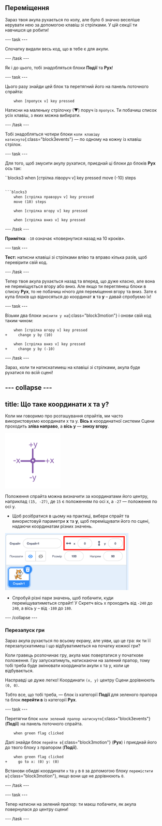 ## Переміщення

Зараз твоя акула рухається по колу, але було б значно веселіше керувати нею за допомогою клавіш зі стрілками. У цій секції ти навчишся це робити!

--- task ---

Спочатку видали весь код, що в тебе є для акули.

--- /task ---

Як і до цього, тобі знадобляться блоки **Події** та **Рух**!

--- task ---

Цього разу знайди цей блок та перетягний його на панель поточного спрайта:

```blocks3
    when [пропуск v] key pressed
```

Натисни на маленьку стрілочку (▼) поруч із `пропуск`. Ти побачиш список усіх клавіш, з яких можна вибирати.

--- /task ---

Тобі знадобляться чотири блоки `коли клавішу натиснуто`{:class="block3events"} — по одному на кожну із клавіш стрілок.

--- task ---

Для того, щоб змусити акулу рухатися, приєднай ці блоки до блоків **Рух** ось так:

``blocks3
    when [стрілка ліворуч v] key pressed
    move (-10) steps
```

```blocks3
    when [стрілка праворуч v] key pressed
    move (10) steps
```

```blocks3
    when [стрілка вгору v] key pressed
```

```blocks3
    when [стрілка вниз v] key pressed
```

--- /task ---

**Примітка**: `-10` означає «повернутися назад на 10 кроків».

--- task ---

**Тест:** натисни клавіші зі стрілками вліво та вправо кілька разів, щоб перевірити свій код.

--- /task ---

Тепер твоя акула рухається назад та вперед, що дуже класно, але вона не переміщується вгору або вниз. Але якщо ти переглянеш блоки в списку **Рух**, то не побачиш нічого для переміщення вгору та вниз. Зате є купа блоків що відносяться до координат **x** та **y** – давай спробуємо їх!

--- task ---

Візьми два блоки `змінити y на`{:class="block3motion"} і онови свій код таким чином:

```blocks3
    when [стрілка вгору v] key pressed
+     change y by (10)
```

```blocks3
    when [стрілка вниз v] key pressed
+     change y by (-10)
```

--- /task ---

Зараз, коли ти натискатимеш на клавіші зі стрілками, акула буде рухатися по всій сцені!

--- collapse ---
---
title: Що таке координати x та y?
---

Коли ми говоримо про розташування спрайтів, ми часто використовуємо координати x та y. **Вісь x** координатної системи Сцени проходить **зліва направо**, а **вісь y** — **знизу вгору**.

![](images/moving3.png)

Положення спрайта можна визначити за координатами його центру, наприклад `(15, -27)`, де `15` є положенням по осі x, а `-27` — положення по осі y.

+ Щоб розібратися в цьому на практиці, вибери спрайт та використовуй параметри **x** та **y**, щоб переміщувати його по сцені, надаючи координатам різних значень.

![](images/xycoords.png)

+ Спробуй різні пари значень, щоб побачити, куди переміщуватиметься спрайт! У Скретч вісь x проходить від `-240` до `240`, а вісь y – від `-180` до `180`.

--- /collapse ---

### Перезапуск гри

Зараз акула рухається по всьому екрану, але уяви, що це гра: як ти її перезапускатимеш і що відбуватиметься на початку кожної гри?

Коли гравець розпочинає гру, акула має повертатися у початкове положення. Гру запускатимуть, натискаючи на залений прапор, тому тобі треба буде змінювати координати акули x та y, коли це відбувається.

Насправді це дуже легко! Координати `(x, y)` центру Сцени дорівнюють `(0, 0)`.

Тобто все, що тобі треба, — блок із категорії **Події** для зеленого прапора та блок **перейти в** із категорії **Рух**.

--- task ---

Перетягни блок `коли зелений прапор натиснуто`{:class="block3events"} (**Події**) на панель поточного спрайта.

```blocks3
    when green flag clicked
```

Далі знайди блок `перейти в`{:class="block3motion"} (**Рух**) і приєднай його до твого блоку з прапором (**Події**).

```blocks3
    when green flag clicked
+     go to x: (0) y: (0)
```

Встанови обидві координати `x` та `y` в `0` за допомогою блоку `перемістити в`{:class="block3motion"}, якщо вони ще не дорівнюють `0`.

--- /task ---

--- task ---

Тепер натисни на зелений прапор: ти маєш побачити, як акула повернулася до центру сцени!

--- /task ---